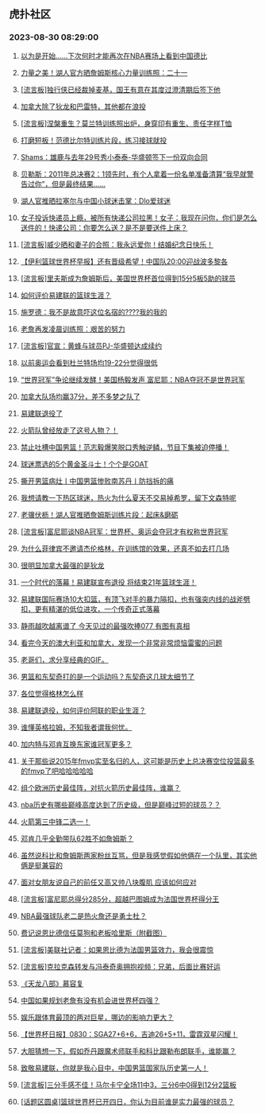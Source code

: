 ## 虎扑社区 
### 2023-08-30 08:29:00

1. [以为是开始......下次何时才能再次在NBA赛场上看到中国德比](https://bbs.hupu.com/61894681.html)

2. [力量之美！湖人官方晒詹姆斯核心力量训练照：二十一](https://bbs.hupu.com/61896409.html)

3. [[流言板]独行侠已经裁掉麦基，国王有意在其度过澄清期后签下他](https://bbs.hupu.com/61896293.html)

4. [加拿大除了狄龙和巴雷特，其他都在浪投](https://bbs.hupu.com/61892165.html)

5. [[流言板]涅槃重生？莫兰特训练照出炉，身穿印有重生、责任字样T恤](https://bbs.hupu.com/61896457.html)

6. [打磨短板！范德比尔特训练片段，练习接球就投](https://bbs.hupu.com/61896308.html)

7. [Shams：雄鹿与去年29号秀小泰泰-华盛顿签下一份双向合同](https://bbs.hupu.com/61895965.html)

8. [贝勒斯：2011年总决赛2：1领先时，有个人拿着一份名单准备清算“我早就警告过你”，但是最终结果......](https://bbs.hupu.com/61896159.html)

9. [湖人官推晒拉塞尔与中国小球迷击掌：Dlo爱球迷](https://bbs.hupu.com/61896419.html)

10. [女子投诉快递员上瘾，被所有快递公司拉黑！女子：我现在问你，你们是怎么送件的！快递公司：你要怎么送？是不是要送件上床？](https://bbs.hupu.com/61888854.html)

11. [[流言板]威少晒和妻子的合照：我永远爱你！结婚纪念日快乐！](https://bbs.hupu.com/61896450.html)

12. [【伊利篮球世界杯早报】还有晋级希望！中国队20:00迎战波多黎各](https://bbs.hupu.com/61892518.html)

13. [[流言板]里夫斯成为詹姆斯后，美国世界杯首位得到15分5板5助的球员](https://bbs.hupu.com/61896286.html)

14. [如何评价易建联的篮球生涯？](https://bbs.hupu.com/61896524.html)

15. [施罗德：我不是故意吓这位名宿的????我的我的](https://bbs.hupu.com/61896487.html)

16. [老詹再发凌晨训练照：艰苦的努力](https://bbs.hupu.com/61896528.html)

17. [[流言板]官宣：黄蜂与球员PJ-华盛顿达成续约](https://bbs.hupu.com/61896545.html)

18. [以前奥运会看到杜兰特场均19-22分觉得很低](https://bbs.hupu.com/61896343.html)

19. [“世界冠军”争论继续发酵！美国杨毅发声 富尼耶：NBA夺冠不是世界冠军](https://bbs.hupu.com/61896072.html)

20. [加拿大队场均赢37分，差不多梦之队了](https://bbs.hupu.com/61896097.html)

21. [易建联退役了](https://bbs.hupu.com/61895985.html)

22. [火箭队曾经放走了这号人物？！](https://bbs.hupu.com/61895809.html)

23. [禁止吐槽中国男篮！范志毅爆笑脱口秀触逆鳞，节目下集被迫停播！](https://bbs.hupu.com/61887434.html)

24. [球迷票选的5个黄金圣斗士！个个是GOAT](https://bbs.hupu.com/61896029.html)

25. [撕开男篮病灶丨中国男篮惨败南苏丹丨防挡拆的痛](https://bbs.hupu.com/61891938.html)

26. [我想请教一下热区球迷，热火为什么夏天不交易掉希罗，留下文森特呢](https://bbs.hupu.com/61896041.html)

27. [老骥伏枥！湖人官推晒詹姆斯训练片段：起床&磨砺](https://bbs.hupu.com/61892450.html)

28. [[流言板]富尼耶谈NBA冠军：世界杯、奥运会夺冠才有权称世界冠军](https://bbs.hupu.com/61893137.html)

29. [为什么菲律宾不邀请杰伦格林，在训练馆的效果，还真不如去打几场](https://bbs.hupu.com/61892909.html)

30. [很明显加拿大最强的是狄龙](https://bbs.hupu.com/61893967.html)

31. [一个时代的落幕！易建联宣布退役 将结束21年篮球生涯！](https://bbs.hupu.com/61895927.html)

32. [易建联国际赛场10大扣篮，有顶飞对手的暴力隔扣，也有强突内线的战斧劈扣，更有精湛的低位进攻，一个传奇正式落幕](https://bbs.hupu.com/61895926.html)

33. [静雨越吹越离谱了  今天见过的最强吹捧077   有图有真相](https://bbs.hupu.com/61895938.html)

34. [看完今天的澳大利亚和加拿大，发现一个非常非常烦恼雷蜜的问题](https://bbs.hupu.com/61893141.html)

35. [老哥们，求分享经典的GIF。](https://bbs.hupu.com/61887470.html)

36. [男篮和东契奇打的是一个运动吗？东契奇这几球太细节了](https://bbs.hupu.com/61891075.html)

37. [各位觉得格林怎么样](https://bbs.hupu.com/61890680.html)

38. [易建联退役，如何评价阿联的职业生涯？](https://bbs.hupu.com/61893636.html)

39. [谁懂英格拉姆，不知我者谓我何忧。](https://bbs.hupu.com/61895877.html)

40. [加内特与邓肯互换东家谁冠军更多？](https://bbs.hupu.com/61895882.html)

41. [关于那些说2015年fmvp实至名归的人，这可能是历史上总决赛空位投篮最多的fmvp了吧哈哈哈哈哈](https://bbs.hupu.com/61895832.html)

42. [组个欧洲历史最佳阵，对抗火箭历史最佳阵，谁赢？](https://bbs.hupu.com/61892633.html)

43. [nba历史有哪些巅峰高度达到了历史级，但是巅峰过短的球员？？](https://bbs.hupu.com/61895783.html)

44. [火箭第三中锋二选一！](https://bbs.hupu.com/61891828.html)

45. [邓肯几乎全勤带队62胜不如詹姆斯？](https://bbs.hupu.com/61895703.html)

46. [虽然说科比和詹姆斯两家粉丝互骂，但是我感觉假如他俩在一个队里，其实他俩是挺兼容的](https://bbs.hupu.com/61895281.html)

47. [面对女朋友说自己的前任又高又帅八块腹肌 应该如何应对](https://bbs.hupu.com/61895592.html)

48. [[流言板]富尼耶总得分285分，超越巴图姆成为法国世界杯得分王](https://bbs.hupu.com/61893047.html)

49. [NBA最强球队老二是热火詹还是勇士杜？](https://bbs.hupu.com/61894778.html)

50. [费记说恩比德信任莫狗和老板哈里斯（附截图）](https://bbs.hupu.com/61895652.html)

51. [[流言板]美联社记者：如果恩比德为法国男篮效力，我会很震惊](https://bbs.hupu.com/61890497.html)

52. [[流言板]克拉克森转发与冯泰奇奥拥抱视频：兄弟，后面比赛好运](https://bbs.hupu.com/61893619.html)

53. [《天龙八部》慕容复](https://bbs.hupu.com/61895514.html)

54. [中国如果规划老詹有没有机会进世界杯四强？](https://bbs.hupu.com/61895369.html)

55. [娱乐跟体育最顶的两对巨星，哪边的影响力更大？](https://bbs.hupu.com/61895575.html)

56. [【世界杯日报】0830：SGA27+6+6，吉迪26+5+11，雷霆双星闪耀！](https://bbs.hupu.com/61893727.html)

57. [大胆猜想一下，假如乔丹跟魔术师联手和科比跟勒布朗联手，谁能赢？](https://bbs.hupu.com/61895525.html)

58. [致敬易建联，你就是我心目中，中国男篮国家队历史第一人！](https://bbs.hupu.com/61894372.html)

59. [[流言板]三分手感不佳！马尔卡宁全场11中3，三分6中0得到12分2篮板](https://bbs.hupu.com/61888553.html)

60. [[话题区圆桌]篮球世界杯已开四日，你认为目前谁是实力最强的球员？](https://bbs.hupu.com/61885694.html)

